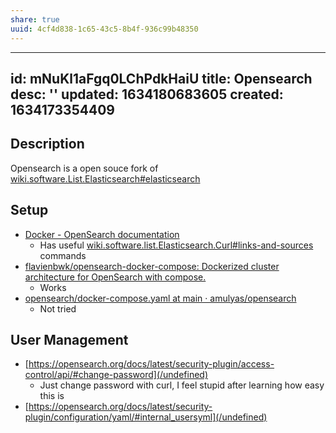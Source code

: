 ```yaml
---
share: true
uuid: 4cf4d838-1c65-43c5-8b4f-936c99b48350
---
```

---
id: mNuKl1aFgq0LChPdkHaiU
title: Opensearch
desc: ''
updated: 1634180683605
created: 1634173354409
---

## Description

Opensearch is a open souce fork of [wiki.software.List.Elasticsearch#elasticsearch](/undefined)


## Setup

* [Docker - OpenSearch documentation](https://opensearch.org/docs/latest/opensearch/install/docker/)
  * Has useful [wiki.software.list.Elasticsearch.Curl#links-and-sources](/undefined) commands
* [flavienbwk/opensearch-docker-compose: Dockerized cluster architecture for OpenSearch with compose.](https://github.com/flavienbwk/opensearch-docker-compose)
  * Works
* [opensearch/docker-compose.yaml at main · amulyas/opensearch](https://github.com/amulyas/opensearch/blob/main/docker-compose.yaml)
  * Not tried

## User Management

* [https://opensearch.org/docs/latest/security-plugin/access-control/api/#change-password](/undefined)
  * Just change password with curl, I feel stupid after learning how easy this is
* [https://opensearch.org/docs/latest/security-plugin/configuration/yaml/#internal_usersyml](/undefined)

